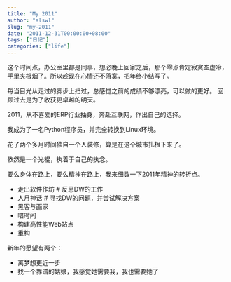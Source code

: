 ```yaml
---
title: "My 2011"
author: "alswl"
slug: "my-2011"
date: "2011-12-31T00:00:00+08:00"
tags: ["日记"]
categories: ["life"]
---
```


这个时间点，办公室里都是同事，想必晚上回家之后，那个零点肯定寂寞空虚冷， 手里夹根烟了。所以趁现在心情还不落寞，把年终小结写了。

每当目光从走过的脚步上扫过，总感觉之前的成绩不够漂亮，可以做的更好。 回顾过去是为了收获更卓越的明天。

2011，从不喜爱的ERP行业抽身，奔赴互联网，作出自己的选择。

我成为了一名Python程序员，并完全转换到Linux环境。

花了两个多月时间独自一个人装修，算是在这个城市扎根下来了。

依然是一个光棍，执着于自己的执念。

要么身体在路上，要么精神在路上，我来细数一下2011年精神的转折点。

  * 走出软件作坊 # 反思DW的工作
  * 人月神话 # 寻找DW的问题，并尝试解决方案
  * 黑客与画家
  * 暗时间
  * 构建高性能Web站点
  * 重构

新年的愿望有两个：

  * 离梦想更近一步
  * 找一个靠谱的姑娘，我感觉她需要我，我也需要她了

